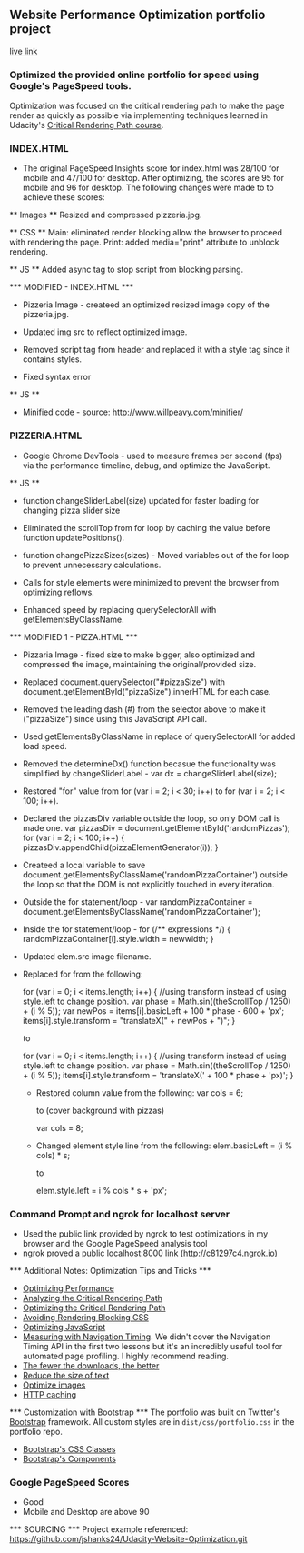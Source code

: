 ## Website Performance Optimization portfolio project
[live link](https://tspittma.github.io/Website-Optimization/)

### Optimized the provided online portfolio for speed using Google's PageSpeed tools.

Optimization was focused on the critical rendering path to make the page render as quickly as possible via implementing techniques learned in Udacity's [Critical Rendering Path course](https://www.udacity.com/course/ud884).

### INDEX.HTML

* The original PageSpeed Insights score for index.html was 28/100 for mobile and 47/100 for desktop. After optimizing, the scores are 95 for mobile and 96 for desktop. The following changes were made to to achieve these scores:

** Images **
Resized and compressed pizzeria.jpg.

** CSS **
Main: eliminated render blocking allow the browser to proceed with rendering the page.
Print: added media="print" attribute to unblock rendering.

** JS **
Added async tag to stop script from blocking parsing.

*** MODIFIED - INDEX.HTML ***

* Pizzeria Image - createed an optimized resized image copy of the pizzeria.jpg.

* Updated img src to reflect optimized image.

* Removed script tag from header and replaced it with a style tag since it contains styles.

* Fixed syntax error

** JS **

* Minified code - source: http://www.willpeavy.com/minifier/

### PIZZERIA.HTML

* Google Chrome DevTools - used to measure frames per second (fps) via the performance timeline, debug, and optimize the JavaScript.

** JS **

* function changeSliderLabel(size) updated for faster loading for changing pizza slider size

* Eliminated the scrollTop from for loop by caching the value before function updatePositions().

* function changePizzaSizes(sizes) - Moved variables out of the for loop to prevent unnecessary calculations.

* Calls for style elements were minimized to prevent the browser from optimizing reflows.

* Enhanced speed by replacing querySelectorAll with getElementsByClassName.

*** MODIFIED 1 - PIZZA.HTML ***

* Pizzaria Image - fixed size to make bigger, also optimized and compressed the image, maintaining the original/provided size.

* Replaced document.querySelector("#pizzaSize") with document.getElementById("pizzaSize").innerHTML for each case.

* Removed the leading dash (#) from the selector above to make it ("pizzaSize") since using this JavaScript API call.

* Used getElementsByClassName in replace of querySelectorAll for added load speed.

* Removed the determineDx() function becasue the functionality was simplified by changeSliderLabel - var dx = changeSliderLabel(size);

* Restored "for" value from for (var i = 2; i < 30; i++) to for (var i = 2; i < 100; i++).

* Declared the pizzasDiv variable outside the loop, so only DOM call is made one.
	var pizzasDiv = document.getElementById('randomPizzas');
	for (var i = 2; i < 100; i++) {
     pizzasDiv.appendChild(pizzaElementGenerator(i));
	}

* Createed a local variable to save document.getElementsByClassName('randomPizzaContainer') outside the loop so that the DOM is not explicitly touched in every iteration.

* Outside the for statement/loop - var randomPizzaContainer =  document.getElementsByClassName('randomPizzaContainer');

* Inside the for statement/loop - for (/** expressions */) {
    randomPizzaContainer[i].style.width = newwidth;
}

* Updated elem.src image filename.

* Replaced for from the following:

  for (var i = 0; i < items.length; i++) {
    //using transform instead of using style.left to change position.
    var phase = Math.sin((theScrollTop / 1250) + (i % 5));
    var newPos = items[i].basicLeft + 100 * phase - 600 + 'px';
    items[i].style.transform = "translateX(" + newPos + ")";
  }

  to

   for (var i = 0; i < items.length; i++) {
    //using transform instead of using style.left to change position.
    var phase = Math.sin((theScrollTop / 1250) + (i % 5));
    items[i].style.transform = 'translateX(' + 100 * phase + 'px)';
  }

  * Restored column value from the following:
    var cols = 6;

    to (cover background with pizzas)

    var cols = 8;

  * Changed element style line from the following:
     elem.basicLeft = (i % cols) * s;

     to

     elem.style.left = i % cols * s + 'px';

### Command Prompt and ngrok for localhost server

* Used the public link provided by ngrok to test optimizations in my browser and the Google PageSpeed analysis tool
* ngrok proved a public localhost:8000 link (http://c81297c4.ngrok.io)

*** Additional Notes: Optimization Tips and Tricks ***

* [Optimizing Performance](https://developers.google.com/web/fundamentals/performance/ "web performance")
* [Analyzing the Critical Rendering Path](https://developers.google.com/web/fundamentals/performance/critical-rendering-path/analyzing-crp.html "analyzing crp")
* [Optimizing the Critical Rendering Path](https://developers.google.com/web/fundamentals/performance/critical-rendering-path/optimizing-critical-rendering-path.html "optimize the crp!")
* [Avoiding Rendering Blocking CSS](https://developers.google.com/web/fundamentals/performance/critical-rendering-path/render-blocking-css.html "render blocking css")
* [Optimizing JavaScript](https://developers.google.com/web/fundamentals/performance/critical-rendering-path/adding-interactivity-with-javascript.html "javascript")
* [Measuring with Navigation Timing](https://developers.google.com/web/fundamentals/performance/critical-rendering-path/measure-crp.html "nav timing api"). We didn't cover the Navigation Timing API in the first two lessons but it's an incredibly useful tool for automated page profiling. I highly recommend reading.
* <a href="https://developers.google.com/web/fundamentals/performance/optimizing-content-efficiency/eliminate-downloads.html">The fewer the downloads, the better</a>
* <a href="https://developers.google.com/web/fundamentals/performance/optimizing-content-efficiency/optimize-encoding-and-transfer.html">Reduce the size of text</a>
* <a href="https://developers.google.com/web/fundamentals/performance/optimizing-content-efficiency/image-optimization.html">Optimize images</a>
* <a href="https://developers.google.com/web/fundamentals/performance/optimizing-content-efficiency/http-caching.html">HTTP caching</a>

*** Customization with Bootstrap ***
The portfolio was built on Twitter's <a href="http://getbootstrap.com/">Bootstrap</a> framework. All custom styles are in `dist/css/portfolio.css` in the portfolio repo.

* <a href="http://getbootstrap.com/css/">Bootstrap's CSS Classes</a>
* <a href="http://getbootstrap.com/components/">Bootstrap's Components</a>

### Google PageSpeed Scores
* Good
* Mobile and Desktop are above 90

*** SOURCING ***
Project example referenced: https://github.com/jshanks24/Udacity-Website-Optimization.git

